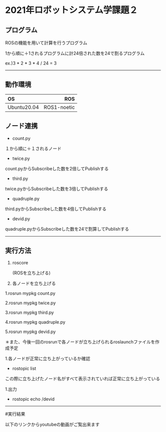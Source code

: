 # 2021年ロボットシステム学課題２


## プログラム


ROSの機能を用いて計算を行うプログラム


1から順に＋1されるプログラムに計24倍された数を24で割るプログラム


ex.)3 * 2 * 3 * 4 / 24 = 3 


______


## 動作環境


|OS|ROS|  
|:---|----:|
| Ubuntu20.04 | ROS1-noetic |


## ノード連携


 - count.py 


  １から順に＋１されるノード


 - twice.py


  count.pyからSubscribeした数を2倍してPublishする


 - third.py


  twice.pyからSubscribeした数を3倍してPublishする


 - quadruple.py


  third.pyからSubscribeした数を4倍してPublishする


 - devid.py


  quadruple.pyからSubscribeした数を24で割算してPublishする


______


## 実行方法


1. roscore

   (ROSを立ち上げる)


1. 各ノードを立ち上げる
 

  1.rosrun mypkg count.py


  2.rosrun mypkg twice.py

 
  3.rosrun mypkg third.py


  4.rosrun mypkg quadruple.py


  5.rosrun mypkg devid.py


＊また、今後一回のrosrunで各ノードが立ち上げられるroslaunchファイルを作成予定

1.各ノードが正常に立ち上がっているか確認


 - rostopic list


  この際に立ち上げたノード名がすべて表示されていれば正常に立ち上がっている


1.出力


 - rostopic echo /devid


____


#実行結果


以下のリンクからyoutubeの動画がご覧出来ます


